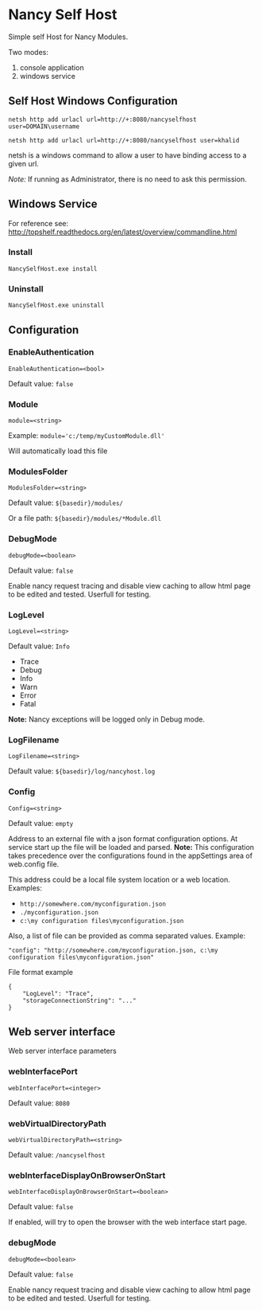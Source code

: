 # Nancy Self Host

Simple self Host for Nancy Modules.

Two modes:
1. console application
2. windows service

## Self Host Windows Configuration

`netsh http add urlacl url=http://+:8080/nancyselfhost user=DOMAIN\username`

`netsh http add urlacl url=http://+:8080/nancyselfhost user=khalid`

netsh is a windows command to allow a user to have binding access to a given url.

*Note:* If running as Administrator, there is no need to ask this permission.


## Windows Service 

For reference see: http://topshelf.readthedocs.org/en/latest/overview/commandline.html

### Install

`
NancySelfHost.exe install
`

### Uninstall

`
NancySelfHost.exe uninstall
`

## Configuration

### EnableAuthentication
`EnableAuthentication=<bool>`

Default value: `false`


### Module
`module=<string>`

Example:
`module='c:/temp/myCustomModule.dll'`

Will automatically load this file


### ModulesFolder
`ModulesFolder=<string>`

Default value: `${basedir}/modules/`

Or a file path: `${basedir}/modules/*Module.dll`


### DebugMode
`debugMode=<boolean>`

Default value: `false`

Enable nancy request tracing and disable view caching to allow html page to be edited and tested.
Userfull for testing.


### LogLevel
`LogLevel=<string>`

Default value: `Info`

* Trace
* Debug
* Info
* Warn
* Error
* Fatal

**Note:** Nancy exceptions will be logged only in Debug mode.


### LogFilename
`LogFilename=<string>`

Default value: `${basedir}/log/nancyhost.log`


### Config
`Config=<string>`

Default value: `empty`


Address to an external file with a json format configuration options. At service start up the file will be loaded and parsed.
**Note:** This configuration takes precedence over the configurations found in the appSettings area of web.config file.

This address could be a local file system location or a web location. Examples:
* `http://somewhere.com/myconfiguration.json`
* `./myconfiguration.json`
* `c:\my configuration files\myconfiguration.json`


Also, a list of file can be provided as comma separated values. Example: 

```
"config": "http://somewhere.com/myconfiguration.json, c:\my configuration files\myconfiguration.json"
```

File format example
```
{
    "LogLevel": "Trace",
    "storageConnectionString": "..."
}
```


## Web server interface

Web server interface parameters


### webInterfacePort
`webInterfacePort=<integer>`

Default value: `8080`


### webVirtualDirectoryPath
`webVirtualDirectoryPath=<string>`

Default value: `/nancyselfhost`


### webInterfaceDisplayOnBrowserOnStart
`webInterfaceDisplayOnBrowserOnStart=<boolean>`

Default value: `false`

If enabled, will try to open the browser with the web interface start page.


### debugMode
`debugMode=<boolean>`

Default value: `false`

Enable nancy request tracing and disable view caching to allow html page to be edited and tested.
Userfull for testing.
